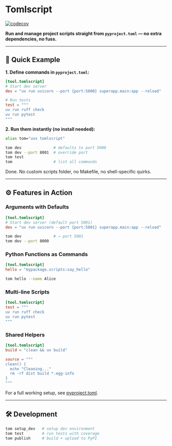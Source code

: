# Tomlscript

[![codecov](https://codecov.io/gh/phihung/tomlscript/branch/main/graph/badge.svg)](https://codecov.io/gh/phihung/tomlscript)

**Run and manage project scripts straight from `pyproject.toml` — no extra dependencies, no fuss.**

---

## 🚀 Quick Example

**1. Define commands in `pyproject.toml`:**

```toml
[tool.tomlscript]
# Start dev server
dev = "uv run uvicorn --port {port:5000} superapp.main:app --reload"

# Run tests
test = """
uv run ruff check
uv run pytest
"""
```

**2. Run them instantly (no install needed):**

```bash
alias tom="uvx tomlscript"

tom dev              # defaults to port 5000
tom dev --port 8001  # override port
tom test
tom                  # list all commands
```

Done. No custom scripts folder, no Makefile, no shell-specific quirks.

---

## ⚙️ Features in Action

### Arguments with Defaults

```toml
[tool.tomlscript]
# Start dev server (default port 5001)
dev = "uv run uvicorn --port {port:5001} superapp.main:app --reload"
```

```bash
tom dev              # → port 5001
tom dev --port 8000
```

### Python Functions as Commands

```toml
[tool.tomlscript]
hello = "mypackage.scripts:say_hello"
```

```bash
tom hello --name Alice
```

### Multi-line Scripts

```toml
[tool.tomlscript]
test = """
uv run ruff check
uv run pytest
"""
```

### Shared Helpers

```toml
[tool.tomlscript]
build = "clean && uv build"

source = """
clean() {
  echo "Cleaning..."
  rm -rf dist build *.egg-info
}
"""
```

For a full working setup, see [pyproject.toml](./pyproject.toml).

---

## 🛠 Development

```bash
tom setup_dev   # setup dev environment
tom test        # run tests with coverage
tom publish     # build + upload to PyPI
```
